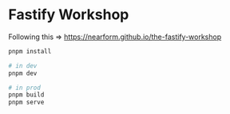 # Fastify Workshop

Following this => https://nearform.github.io/the-fastify-workshop

```bash
pnpm install

# in dev
pnpm dev

# in prod
pnpm build
pnpm serve
```
